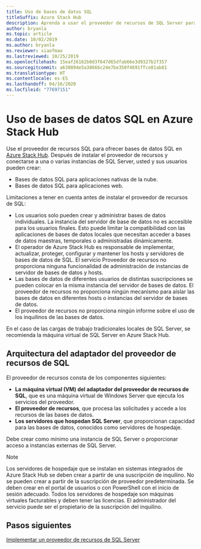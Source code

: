 ```yaml
---
title: Uso de bases de datos SQL
titleSuffix: Azure Stack Hub
description: Aprenda a usar el proveedor de recursos de SQL Server para ofrecer bases de datos SQL como servicio en Azure Stack Hub.
author: bryanla
ms.topic: article
ms.date: 10/02/2019
ms.author: bryanla
ms.reviewer: xiaofmao
ms.lastreviewed: 10/25/2019
ms.openlocfilehash: 15eaf26162b0d3f647d65dfab66e3d9327b2f357
ms.sourcegitcommit: a630894e5a38666c24e7be350f4691ffce81ab81
ms.translationtype: HT
ms.contentlocale: es-ES
ms.lasthandoff: 04/16/2020
ms.locfileid: "77697151"
---
```

# <a name="use-sql-databases-on-azure-stack-hub"></a>Uso de bases de datos SQL en Azure Stack Hub

Use el proveedor de recursos SQL para ofrecer bases de datos SQL en [Azure Stack Hub](azure-stack-overview.md). Después de instalar el proveedor de recursos y conectarse a una o varias instancias de SQL Server, usted y sus usuarios pueden crear:

- Bases de datos SQL para aplicaciones nativas de la nube.
- Bases de datos SQL para aplicaciones web.

Limitaciones a tener en cuenta antes de instalar el proveedor de recursos de SQL:

- Los usuarios solo pueden crear y administrar bases de datos individuales. La instancia del servidor de base de datos no es accesible para los usuarios finales. Esto puede limitar la compatibilidad con las aplicaciones de bases de datos locales que necesitan acceder a bases de datos maestras, temporales o administradas dinámicamente.
- El operador de Azure Stack Hub es responsable de implementar, actualizar, proteger, configurar y mantener los hosts y servidores de bases de datos de SQL. El servicio Proveedor de recursos no proporciona ninguna funcionalidad de administración de instancias de servidor de bases de datos y hosts.
- Las bases de datos de diferentes usuarios de distintas suscripciones se pueden colocar en la misma instancia del servidor de bases de datos. El proveedor de recursos no proporciona ningún mecanismo para aislar las bases de datos en diferentes hosts o instancias del servidor de bases de datos.
- El proveedor de recursos no proporciona ningún informe sobre el uso de los inquilinos de las bases de datos.

En el caso de las cargas de trabajo tradicionales locales de SQL Server, se recomienda la máquina virtual de SQL Server en Azure Stack Hub.

## <a name="sql-resource-provider-adapter-architecture"></a>Arquitectura del adaptador del proveedor de recursos de SQL

El proveedor de recursos consta de los componentes siguientes:

- **La máquina virtual (VM) del adaptador del proveedor de recursos de SQL**, que es una máquina virtual de Windows Server que ejecuta los servicios del proveedor.
- **El proveedor de recursos**, que procesa las solicitudes y accede a los recursos de las bases de datos.
- **Los servidores que hospedan SQL Server**, que proporcionan capacidad para las bases de datos, conocidos como servidores de hospedaje.

Debe crear como mínimo una instancia de SQL Server o proporcionar acceso a instancias externas de SQL Server.

> [!NOTE]
> Los servidores de hospedaje que se instalan en sistemas integrados de Azure Stack Hub se deben crear a partir de una suscripción de inquilino. No se pueden crear a partir de la suscripción de proveedor predeterminada. Se deben crear en el portal de usuarios o con PowerShell con el inicio de sesión adecuado. Todos los servidores de hospedaje son máquinas virtuales facturables y deben tener las licencias. El administrador del servicio puede ser el propietario de la suscripción del inquilino.

## <a name="next-steps"></a>Pasos siguientes

[Implementar un proveedor de recursos de SQL Server](azure-stack-sql-resource-provider-deploy.md)
